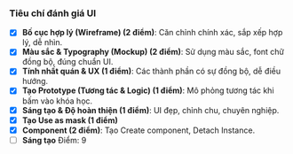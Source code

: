 ### Tiêu chí đánh giá UI

- [x] **Bố cục hợp lý (Wireframe) (2 điểm)**: Căn chỉnh chính xác, sắp xếp hợp lý, dễ nhìn.
- [x] **Màu sắc & Typography (Mockup) (2 điểm)**: Sử dụng màu sắc, font chữ đồng bộ, đúng chuẩn UI.
- [x] **Tính nhất quán & UX (1 điểm)**: Các thành phần có sự đồng bộ, dễ điều hướng.
- [x] **Tạo Prototype (Tương tác & Logic) (1 điểm)**: Mô phỏng tương tác khi bấm vào khóa học.
- [x] **Sáng tạo & Độ hoàn thiện (1 điểm)**: UI đẹp, chỉnh chu, chuyên nghiệp.
- [x] **Tạo Use as mask (1 điểm)**
- [x] **Component (2 điểm)**: Tạo Create component, Detach Instance.
- [ ] **Sáng tạo**
Điểm: 9

